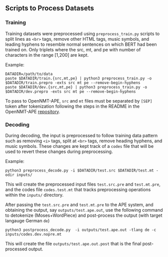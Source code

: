 ## Scripts to Process Datasets

### Training

Training datasets were preprocessed using `preprocess_train.py` scripts to split lines as `<br>` tags, remove other HTML tags, music symbols, and leading hyphens to resemble normal sentences on which BERT had been trained on. Only triplets where the src, mt, and pe  with number of characters in the range [1,200] are kept.

Example:
```
DATADIR=/path/to/data
paste $DATADIR/train.{src,mt,pe} | python3 preprocess_train.py -o $DATADIR/train.prepro -exts src mt pe --remove-begin-hyphens
paste $DATADIR/dev.{src,mt,pe} | python3 preprocess_train.py -o $DATADIR/dev.prepro -exts src mt pe --remove-begin-hyphens
```

To pass to OpenNMT-APE, `src` and `mt` files must be separated by `[SEP]` token after tokenization following the steps in the README in the OpenNMT-APE [repository](https://github.com/deep-spin/OpenNMT-APE).

### Decoding

During decoding, the input is preprocessed to follow training data pattern such as removing `<i>` tags, split at `<br>` tags, remove heading hyphens, and music symbols. These changes are kept track of a `codes` file that will be used to revert these changes during preprocessing.

Example:
```
python3 preprocess_decode.py -i $DATADIR/test.src $DATADIR/test.mt -odir inputs/
```

This will create the preprocessed input files `test.src.pre` and `test.mt.pre`, and the codes file `codes.test.mt` that tracks preprocessing operations within the `inputs/` directory.

After passing the `test.src.pre` and `test.mt.pre` to the APE system, and obtaining the output, say `outputs/test.ape.out`, use the following command to detokenize (Moses+WordPiece) and post-process the output (with target langauge German `de`)
```
python3 postprocess_decode.py  -i outputs/test.ape.out -tlang de -c inputs/codes.dev.nopre.mt
```

This will create the file `outputs/test.ape.out.post` that is the final post-processed output.
